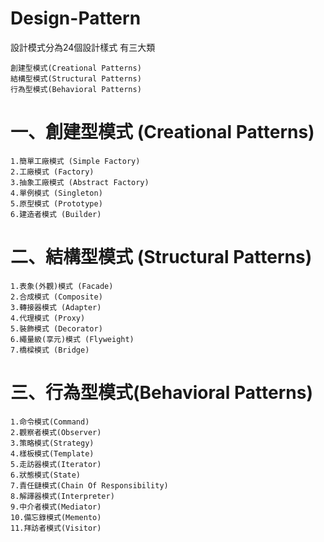 # Design-Pattern
設計模式分為24個設計樣式 有三大類 
```
創建型模式(Creational Patterns)
結構型模式(Structural Patterns)
行為型模式(Behavioral Patterns)
```

# 一、創建型模式 (Creational Patterns)
```
1.簡單工廠模式 (Simple Factory)
2.工廠模式 (Factory)
3.抽象工廠模式 (Abstract Factory)
4.單例模式 (Singleton)
5.原型模式 (Prototype)
6.建造者模式 (Builder)
```

# 二、結構型模式 (Structural Patterns)
```
1.表象(外觀)模式 (Facade)
2.合成模式 (Composite)
3.轉接器模式 (Adapter)
4.代理模式 (Proxy)
5.裝飾模式 (Decorator)
6.繩量級(享元)模式 (Flyweight)
7.橋樑模式 (Bridge)
```

# 三、行為型模式(Behavioral Patterns)
```
1.命令模式(Command)
2.觀察者模式(Observer)
3.策略模式(Strategy)
4.樣板模式(Template)
5.走訪器模式(Iterator)
6.狀態模式(State)
7.責任鏈模式(Chain Of Responsibility)
8.解譯器模式(Interpreter)
9.中介者模式(Mediator)
10.備忘錄模式(Memento)
11.拜訪者模式(Visitor)

```
